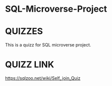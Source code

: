 # SQL-Microverse-Project

# QUIZZES

This is a quizz for SQL microverse project. 

# QUIZZ LINK 

https://sqlzoo.net/wiki/Self_join_Quiz
